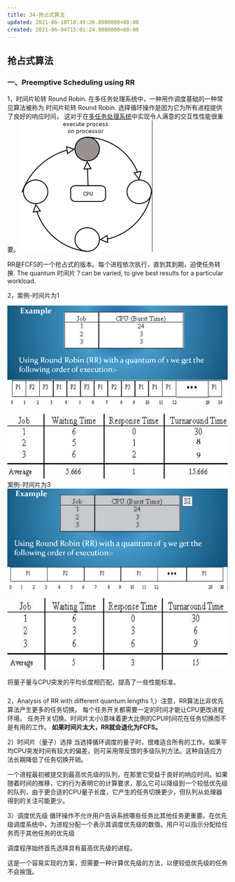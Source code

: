 ```yaml
---
title: 34-抢占式算法
updated: 2021-06-18T10:49:26.0000000+08:00
created: 2021-06-04T15:01:24.0000000+08:00
---
```


## 抢占式算法
### 一、Preemptive Scheduling using RR
1，时间片轮转 Round Robin.
在多任务处理系统中，一种用作调度基础的一种常见算法被称为 时间片轮转 Round Robin.
选择循环操作是因为它为所有进程提供了良好的响应时间，
这对于在<u>多任务处理系统</u>中实现令人满意的交互性性能很重要。
![image1](../../assets/063ad73322fd4654bbc1f486c9443705.png)

RR是FCFS的一个抢占式的版本。每个进程依次执行，直到其到期，迫使任务转换.
The quantum 时间片？can be varied, to give best results for a particular workload.

2，案例-时间片为1

![image2](assets\50f66e6c32a041bbb0aee09330ceaea1.png)

![image3](assets\53a23f019be0422c99272f187039f58c.png)
案例-时间片为3
![image4](assets\e70900be474c4104848708ee6dfa4c80.png)

![image5](assets\f936129035ed433fa4456bb160738a89.png)




将量子量与CPU突发的平均长度相匹配，提高了一些性能标准。

### 
2，Analysis of RR with different quantum lengths
1,）注意，RR算法比非优先算法产生更多的任务切换。
每个任务开关都需要一定的时间才能让CPU更改进程环境。
任务开关切换。时间片太小)意味着更大比例的CPU时间花在任务切换而不是有用的工作。
**如果时间片太大，RR就会退化为FCFS。**

2）时间片（量子）选择
当选择循环调度的量子时，很难适合所有的工作。如果平均CPU突发时间有较大的偏差，则可采用带反馈的多级队列方法。这种自适应方法长期降低了任务切换开销。

一个进程最初被提交到最高优先级的队列，在那里它受益于良好的响应时间。如果随着时间的推移，它的行为表明它的计算要求，那么它可以降级到一个较低优先级的队列，由于更合适的CPU量子长度，它产生的任务切换更少，但队列从处理器得到的关注可能更少。

3）调度优先级
循环操作不允许用户告诉系统哪些任务比其他任务更重要。在优先级调度系统中，为进程分配一个表示其调度优先级的数值。用户可以指示分配给任务而于其他任务的优先级

调度程序始终首先选择具有最高优先级的进程。

这是一个容易实现的方案，但需要一种计算优先级的方法，以便较低优先级的任务不会挨饿。

